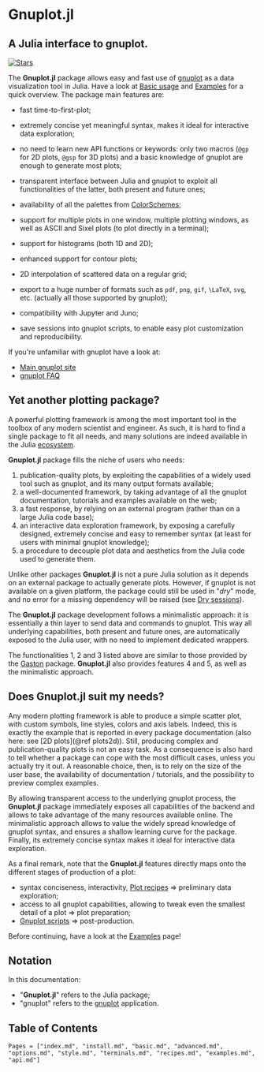 # Gnuplot.jl
## A Julia interface to gnuplot.
[![Stars](https://img.shields.io/github/stars/gcalderone/Gnuplot.jl?style=social)](https://github.com/gcalderone/Gnuplot.jl)


The **Gnuplot.jl** package allows easy and fast use of [gnuplot](http://gnuplot.info/) as a data visualization tool in Julia.  Have a look at [Basic usage](@ref) and [Examples](@ref) for a quick overview.  The package main features are:

- fast time-to-first-plot;

- extremely concise yet meaningful syntax, makes it ideal for interactive data exploration;

- no need to learn new API functions or keywords: only two macros (`@gp` for 2D plots, `@gsp` for 3D plots) and a basic knowledge of gnuplot are enough to generate most plots;

- transparent interface between Julia and gnuplot to exploit all functionalities of the latter, both present and future ones;

- availability of all the palettes from [ColorSchemes](https://github.com/JuliaGraphics/ColorSchemes.jl);

- support for multiple plots in one window, multiple plotting windows, as well as ASCII and Sixel plots (to plot directly in a terminal);

- support for histograms (both 1D and 2D);

- enhanced support for contour plots;

- 2D interpolation of scattered data on a regular grid;

- export to a huge number of formats such as `pdf`, `png`, `gif`, ``\LaTeX``, `svg`, etc. (actually all those supported by gnuplot);

- compatibility with Jupyter and Juno;

- save sessions into gnuplot scripts, to enable easy plot customization and reproducibility.

If you're unfamiliar with gnuplot have a look at:

- [Main gnuplot site](http://gnuplot.info/)
- [gnuplot FAQ](http://gnuplot.info/faq/index.html)


## Yet another plotting package?

A powerful plotting framework is among the most important tool in the toolbox of any modern scientist and engineer.  As such, it is hard to find a single package to fit all needs, and many solutions are indeed available in the Julia [ecosystem](https://github.com/JuliaPlots).

**Gnuplot.jl** package fills the niche of users who needs:

1. publication-quality plots, by exploiting the capabilities of a widely used tool such as gnuplot, and its many output formats available;
1. a well-documented framework, by taking advantage of all the gnuplot documentation, tutorials and examples available on the web;
1. a fast response, by relying on an external program (rather than on a large Julia code base);
1. an interactive data exploration framework, by exposing a carefully designed, extremely concise and easy to remember syntax (at least for users with minimal gnuplot knowledge);
1. a procedure to decouple plot data and aesthetics from the Julia code used to generate them.

Unlike other packages **Gnuplot.jl** is not a pure Julia solution as it depends on an external package to actually generate plots.  However, if gnuplot is not available on a given platform, the package could still be used in "*dry*" mode, and no error for a missing dependency will be raised (see [Dry sessions](@ref)).

The **Gnuplot.jl** package development follows a minimalistic approach: it is essentially a thin layer to send data and commands to gnuplot.  This way all underlying capabilities, both present and future ones, are automatically exposed to the Julia user, with no need to implement dedicated wrappers.

The functionalities 1, 2 and 3 listed above are similar to those provided by the [Gaston](https://github.com/mbaz/Gaston.jl) package.  **Gnuplot.jl** also provides features 4 and 5, as well as the minimalistic approach.


## Does Gnuplot.jl suit my needs?

Any modern plotting framework is able to produce a simple scatter plot, with custom symbols, line styles, colors and axis labels.  Indeed, this is exactly the example that is reported in every package documentation (also here: see [2D plots](@ref plots2d)). Still, producing complex and publication-quality plots is not an easy task.  As a consequence is also hard to tell whether a package can cope with the most difficult cases, unless you actually try it out.  A reasonable choice, then, is to rely on the size of the user base, the availability of documentation / tutorials, and the possibility to preview complex examples.

By allowing transparent access to the underlying gnuplot process, the **Gnuplot.jl** package immediately exposes all capabilities of the backend and allows to take advantage of the many resources available online.  The minimalistic approach allows to value the widely spread knowledge of gnuplot syntax, and ensures a shallow learning curve for the package.  Finally, its extremely concise syntax makes it ideal for interactive data exploration.

As a final remark, note that the **Gnuplot.jl** features directly maps onto the different stages of production of a plot:
- syntax conciseness, interactivity, [Plot recipes](@ref) => preliminary data exploration;
- access to all gnuplot capabilities, allowing to tweak even the smallest detail of a plot => plot preparation;
- [Gnuplot scripts](@ref) => post-production.

Before continuing, have a look at the [Examples](@ref) page!



## Notation
In this documentation:
- "**Gnuplot.jl**" refers to the Julia package;
- "gnuplot" refers to the [gnuplot](http://gnuplot.info/) application.


## Table of Contents
```@contents
Pages = ["index.md", "install.md", "basic.md", "advanced.md", "options.md", "style.md", "terminals.md", "recipes.md", "examples.md", "api.md"]
```
